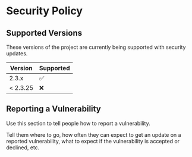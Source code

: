 # Security Policy

## Supported Versions

These versions of the project are currently being supported with security updates.

| Version  | Supported          |
| -------- | ------------------ |
| 2.3.x    | :white_check_mark: |
| < 2.3.25 | :x:                |

## Reporting a Vulnerability

Use this section to tell people how to report a vulnerability.

Tell them where to go, how often they can expect to get an update on a
reported vulnerability, what to expect if the vulnerability is accepted or
declined, etc.
